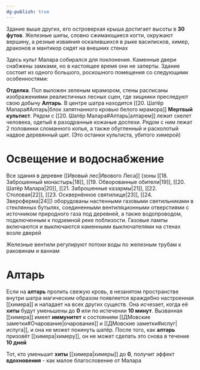 ```yaml
---
dg-publish: true
---
```

Здание выше других, его островерхая крыша достигает высоты в **30 футов**. Железные шипы, словно сжимающиеся когти, окружают вершину, а резные изваяния оскалившихся в рыке василисков, химер, драконов и мантикор сидят на внешних стенах

Здесь культ Малара собирался для поклонения. Каменные двери снабжены замками, но в настоящее время они не заперты. Здание состоит из одного большого, роскошного помещения со следующими особенностями:

**Отделка**. Пол выложен зеленым мрамором, стены расписаны изображениями реалистичных лесных сцен, где хищники преследуют свою добычу
**Алтарь**. В центре шатра находится [[20. Шатёр Малара#Алтарь|блок запятнанного кровью белого мрамора]]
**Мертвый культист**. Рядом с [[20. Шатёр Малара#Алтарь|алтарем]] лежит скелет человека, одетый в разодранные кожаные доспехи. Рядом с ним лежат 2 половинки сломанного копья, а также обугленный и расколотый надвое деревянный щит. (Это останки культиста, убитого химерой)

# Освещение и водоснабжение

Все здания в деревне [[Ивовый лес|Ивового Леса]] (зоны [[18. Заброшенный монастырь|18]], [[19. Обворованные обители|19]], [[20. Шатёр Малара|20]], [[21. Заброшенные казармы|21]], [[22. Столовая|22]], [[23. Осквернённое святилище|23]], [[24. Звероферма|24]]) оборудованы настенными газовыми светильниками в стеклянных бутылях, соединенными вентиляционными отверстиями с источником природного газа под деревней, а также водопроводом, подключенным к подземной реке поблизости. Газовые лампы включаются и выключаются каменными выключателями на стенах возле дверей

Железные вентили регулируют потоки воды по железным трубам к раковинам и ваннам

# Алтарь

Если на **алтарь** пролить свежую кровь, в незанятом пространстве внутри шатра магическим образом появляется враждебно настроенная [[химера]] и нападает на всех других существ. Она исчезает, когда её **хиты** будут уменьшены до **0** или по истечении **10 минут**. Вызванная [[химера]] имеет **иммунитет** к состояниям [[ДМовские заметки#Очарование|очарования]] и [[ДМовские заметки#испуг|испуга]], и она не может покинуть шатёр. После того, как **алтарь** призовёт [[химера|химеру]], он не может сделать это снова в течение **10 дней**

Тот, кто уменьшит **хиты** [[химера|химеры]] до **0**, получит эффект **вдохновения** - как малое благословение от Малара